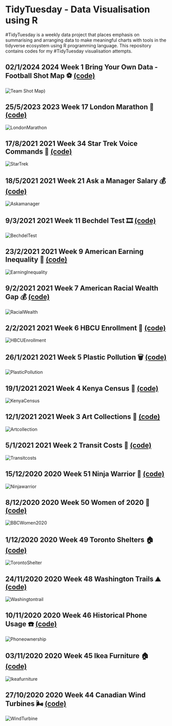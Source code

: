 # TidyTuesday - Data Visualisation using R
#TidyTuesday is a weekly data project that places emphasis on summarising and arranging data to make meaningful charts with tools in the tidyverse ecosystem using R programming language. This repository contains codes for my #TidyTuesday visualisation attempts. 

## 02/1/2024 2024 Week 1 Bring Your Own Data - Football Shot Map :soccer: [(code)]([https://github.com/nxrunning/Tidytuesdays/blob/London-Marathon/London_marathon.R](https://github.com/nxrunning/Tidytuesdays/blob/Football-visualization/Team_Shot_map_visualisation_LIVNEW.R))
![Team Shot Map](https://github.com/nxrunning/Tidytuesdays/blob/Football-visualization/Liverpool_Newcastle.jpeg))

## 25/5/2023 2023 Week 17 London Marathon :runner: [(code)](https://github.com/nxrunning/Tidytuesdays/blob/London-Marathon/London_marathon.R)
![LondonMarathon](https://github.com/nxrunning/Tidytuesdays/blob/London-Marathon/Londonmarathon.png)

## 17/8/2021 2021 Week 34 Star Trek Voice Commands :rocket: [(code)](https://github.com/nxrunning/Tidytuesdays/blob/StarTrek/Startrek.R)
![StarTrek](https://github.com/nxrunning/Tidytuesdays/blob/StarTrek/Startrek.jpeg)

## 18/5/2021 2021 Week 21 Ask a Manager Salary :moneybag: [(code)](https://github.com/nxrunning/Tidytuesdays/blob/Askamanager/Askamanager.R)
![Askamanager](https://github.com/nxrunning/Tidytuesdays/blob/Askamanager/Askamanager.jpeg)

## 9/3/2021 2021 Week 11 Bechdel Test :film_strip: [(code)](https://github.com/nxrunning/Tidytuesdays/blob/Bechdeltest/Bechdeltest.R)
![BechdelTest](https://github.com/nxrunning/Tidytuesdays/blob/Bechdeltest/Bechdeltest.jpeg)

## 23/2/2021 2021 Week 9 American Earning Inequality :money_with_wings: [(code)](https://github.com/nxrunning/Tidytuesdays/blob/American-Earning-Inequality/Earninginequality.R)
![EarningInequality](https://github.com/nxrunning/Tidytuesdays/blob/American-Earning-Inequality/Earninginequality.jpeg)

## 9/2/2021 2021 Week 7 American Racial Wealth Gap :moneybag: [(code)](https://github.com/nxrunning/Tidytuesdays/blob/American-Wealth-and-Income/Racialwealth.R)
![RacialWealth](https://github.com/nxrunning/Tidytuesdays/blob/American-Wealth-and-Income/racialwealth.jpeg)

## 2/2/2021 2021 Week 6 HBCU Enrollment :school: [(code)](https://github.com/nxrunning/Tidytuesdays/blob/HBCUEnrollment/HBCUEnrollment.R)
![HBCUEnrollment](https://github.com/nxrunning/Tidytuesdays/blob/HBCUEnrollment/HBCUEnrollment.png)

## 26/1/2021 2021 Week 5 Plastic Pollution :wastebasket: [(code)](https://github.com/nxrunning/Tidytuesdays/blob/PlasticPollution/Plasticpollution.R)
![PlasticPollution](https://github.com/nxrunning/Tidytuesdays/blob/PlasticPollution/Plasticpollution.jpeg)

## 19/1/2021 2021 Week 4 Kenya Census :older_adult: [(code)](https://github.com/nxrunning/Tidytuesdays/blob/KenyaCensus/KenyaCensus.R)
![KenyaCensus](https://github.com/nxrunning/Tidytuesdays/blob/KenyaCensus/Kenyacensus.png)

## 12/1/2021 2021 Week 3 Art Collections :art: [(code)](https://github.com/nxrunning/Tidytuesdays/blob/Artcollection/Artcollection.R)
![Artcollection](https://github.com/nxrunning/Tidytuesdays/blob/Artcollection/Artcollection.jpeg)

## 5/1/2021 2021 Week 2 Transit Costs :train: [(code)](https://github.com/nxrunning/Tidytuesdays/blob/Transitcosts/Transitcost.R)
![Transitcosts](https://github.com/nxrunning/Tidytuesdays/blob/Transitcosts/Transitcosts.jpeg)

## 15/12/2020 2020 Week 51 Ninja Warrior :climbing: [(code)](https://github.com/nxrunning/Tidytuesdays/blob/Ninjawarrior/Ninjawarrior.R)
![Ninjawarrior](https://github.com/nxrunning/Tidytuesdays/blob/Ninjawarrior/ninjawarrior.jpeg)

## 8/12/2020 2020 Week 50 Women of 2020 :woman: [(code)](https://github.com/nxrunning/Tidytuesdays/blob/BBCWomen2020/BBCWomen2020.R)
![BBCWomen2020](https://github.com/nxrunning/Tidytuesdays/blob/BBCWomen2020/BBCWomen2020.jpeg)

## 1/12/2020 2020 Week 49 Toronto Shelters :house: [(code)](https://github.com/nxrunning/Tidytuesdays/blob/Torontoshelters/Torontoshelters.R)
![TorontoShelter](https://github.com/nxrunning/Tidytuesdays/blob/Torontoshelters/Torontoshelters.jpeg)

## 24/11/2020 2020 Week 48 Washington Trails :mountain: [(code)](https://github.com/nxrunning/Tidytuesdays/blob/washingtontrails/washingtontrails.R)
![Washingtontrail](https://github.com/nxrunning/Tidytuesdays/blob/washingtontrails/washingtontrails.jpeg)

## 10/11/2020 2020 Week 46 Historical Phone Usage :phone: [(code)](https://github.com/nxrunning/Tidytuesdays/blob/Historicalphoneusage/Historicalphoneusage.R)
![Phoneownership](https://github.com/nxrunning/Tidytuesdays/blob/Historicalphoneusage/Phoneownership.JPG) 

## 03/11/2020 2020 Week 45 Ikea Furniture :house: [(code)](https://github.com/nxrunning/Tidytuesdays/blob/Ikeafurniture/Ikeafurniture.R)
![Ikeafurniture](https://github.com/nxrunning/Tidytuesdays/blob/Ikeafurniture/ikea_plot.jpeg) 

## 27/10/2020 2020 Week 44 Canadian Wind Turbines :wind_face: [(code)](https://github.com/nxrunning/Tidytuesdays/blob/Windturbine/Windturbines.R)
![WindTurbine](https://github.com/nxrunning/Tidytuesdays/blob/Windturbine/turbine_plot.jpeg) 
